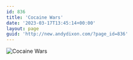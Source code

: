 ```yaml
---
id: 836
title: 'Cocaine Wars'
date: '2023-03-17T13:45:14+00:00'
layout: page
guid: 'http://new.andydixon.com/?page_id=836'
---
```


![Cocaine Wars](https://i0.wp.com/assets.g8x2.ldn.idrivee2-23.com/posters/Cocaine%20Wars%2001.jpg?w=1200&ssl=1 "Cocaine Wars")